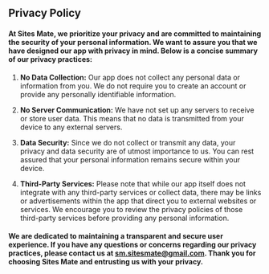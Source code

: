 ## Privacy Policy

#### At Sites Mate, we prioritize your privacy and are committed to maintaining the security of your personal information. We want to assure you that we have designed our app with privacy in mind. Below is a concise summary of our privacy practices:

  1. **No Data Collection:** Our app does not collect any personal data or information from you. We do not require you to create an account or provide any personally identifiable information.

  2. **No Server Communication:** We have not set up any servers to receive or store user data. This means that no data is transmitted from your device to any external servers.

  3. **Data Security:** Since we do not collect or transmit any data, your privacy and data security are of utmost importance to us. You can rest assured that your personal information remains secure within your device.

  4. **Third-Party Services:** Please note that while our app itself does not integrate with any third-party services or collect data, there may be links or advertisements within the app that direct you to external websites or services. We encourage you to review the privacy policies of those third-party services before providing any personal information.

#### We are dedicated to maintaining a transparent and secure user experience. If you have any questions or concerns regarding our privacy practices, please contact us at sm.sitesmate@gmail.com. Thank you for choosing Sites Mate and entrusting us with your privacy.